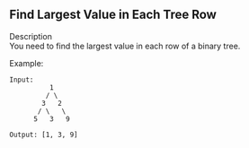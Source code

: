 Find Largest Value in Each Tree Row
---
Description<br/>
You need to find the largest value in each row of a binary tree.

Example:
```
Input: 
          1
         / \
        3   2
       / \   \  
      5   3   9 

Output: [1, 3, 9]
```